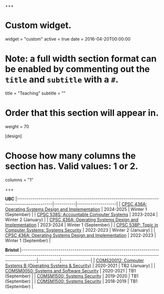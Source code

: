 +++
# Custom widget.
widget = "custom"
active = true
date = 2016-04-20T00:00:00

# Note: a full width section format can be enabled by commenting out the `title` and `subtitle` with a `#`.
title = "Teaching"
subtitle = ""

# Order that this section will appear in.
weight = 70

[design]
  # Choose how many columns the section has. Valid values: 1 or 2.
  columns = "1"

+++

**UBC**
|------------------------------------------------------------------------------------------------|-----------|--------------------|
| [CPSC 436A: Operating Systems Design and Implementation](https://tfjmp.org/UBC-CPSC-436A/) | 2024-2025 | Winter 1 (September) |
| [CPSC 538S: Accountable Computer Systems](https://tfjmp.org/ubc-accountable-computer-systems/) | 2023-2024 | Winter 2 (January) |
| [CPSC 436A: Operating Systems Design and Implementation](https://tfjmp.org/UBC-CPSC-436A/) | 2023-2024 | Winter 1 (September) |
| [CPSC 538P: Topic in Computer Systems: Systems Security](./post/2022-538p/) | 2022-2023 | Winter 2 (January) |
| [CPSC 436A: Operating Systems Design and Implementation](https://www.students.cs.ubc.ca/~cs-436a/index.html) | 2022-2023 | Winter 1 (September) |

**Bristol**
|--------------------------------------------------------------------------------------------------------------------------------------------------------------------|-----------|---------------|
| [COMS20012: Computer Systems B (Operating Systems & Security)](https://www.bris.ac.uk/unit-programme-catalogue/UnitDetails.jsa?ayrCode=20%2F21&unitCode=COMS20012) | 2020-2021 | TB2 (January) |
| [COMSM0050: Systems and Software Security](https://www.bris.ac.uk/unit-programme-catalogue/UnitDetails.jsa?ayrCode=20%2F21&unitCode=COMSM0050) | 2020-2021 | TB1 (September) |
| [COMSM1500: Systems Security](https://www.bris.ac.uk/unit-programme-catalogue/UnitDetails.jsa?ayrCode=19%2F20&unitCode=COMSM1500) | 2019-2020 | TB1 (September) |
| [COMSM1500: Systems Security](https://www.bris.ac.uk/unit-programme-catalogue/UnitDetails.jsa?ayrCode=18%2F19&unitCode=COMSM1500) | 2018-2019 | TB1 (September) |
